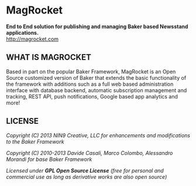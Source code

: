 MagRocket
=============

**End to End solution for publishing and managing Baker based Newsstand applications.**  
<http://magrocket.com>  



WHAT IS MAGROCKET
-----------------

Based in part on the popular Baker Framework, MagRocket is an Open Source customized version of Baker that extends the basic functionality of the framework with additions such as a full web based administration interface with database backend, automatic subscription management and tracking, REST API, push notifications, Google based app analytics and more!

LICENSE
-------

  _Copyright (C) 2013 NIN9 Creative, LLC for enhancements and modifications to the Baker Framework_
  
  _Copyright (C) 2010-2013 Davide Casali, Marco Colombo, Alessandro Morandi for base Baker Framework_  
  
  _Licensed under **GPL Open Source License** (free for personal and commercial use as long as derivative works are also open source)_